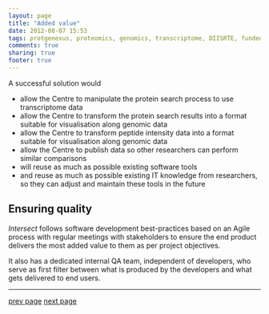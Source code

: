 ```yaml
---
layout: page
title: "Added value"
date: 2012-08-07 15:53
tags: protgenexus, proteomics, genomics, transcriptome, DIISRTE, fundedByAustralianNationalDataService, andsApps, ap11, andsQuality, andsValue, andsAssessment, andsCustomers
comments: true
sharing: true
footer: true
---
```


A successful solution would

 * allow the Centre to manipulate the protein search process to use transcriptome data
 * allow the Centre to transform the protein search results into a format suitable for visualisation along genomic data
 * allow the Centre to transform peptide intensity data into a format suitable for visualisation along genomic data
 * allow the Centre to publish data so other researchers can perform similar comparisons
 * will reuse as much as possible existing software tools
 * and reuse as much as possible existing IT knowledge from researchers, so they can adjust and maintain these tools in the future

## Ensuring quality

_Intersect_ follows software development best-practices based on an Agile process with regular meetings with stakeholders to ensure
the end product delivers the most added value to them as per project objectives.

It also has a dedicated internal QA team, independent of developers, who serve as first filter between what is produced by the developers
and what gets delivered to end users.

<hr/>

[prev page](/users/) [next page](/design/)

